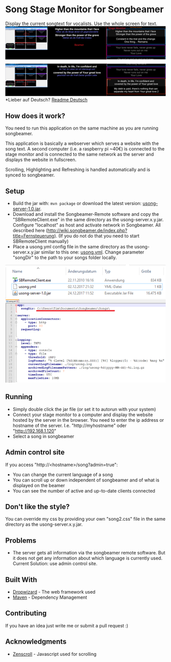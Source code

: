 # Song Stage Monitor for Songbeamer

Display the current songtext for vocalists. Use the whole screen for text.
![Alt text](/screenshot.png?raw=true "Screenshots")
*Lieber auf Deutsch? [Readme Deutsch](README.de.md)

## How does it work?

You need to run this application on the same machine as you are running songbeamer. 

This application is basically a webserver which serves a website with the song text. 
A second computer (i.e. a raspberry pi ~40€) is connected to the stage monitor and is connected to the same network 
as the server and displays the website in fullscreen.

Scrolling, Highlighting and Refreshing is handled automatically and is synced to songbeamer.

## Setup
* Build the jar with: ```mvn package``` or download the latest version: [usong-server-1.0.jar](https://github.com/timbirdy/u-song-Stage-Monitor-for-Songbeamer/raw/master/build/usong-server-1.0.jar).
* Download and install the Songbeamer-Remote software and copy the "SBRemoteClient.exe" in the same directory 
as the usong-server.x.y.jar. Configure "localhost" as host and activate network in Songbeamer. 
All described here (http://wiki.songbeamer.de/index.php?title=Fernsteuerung). (If you do not do that you need to start SBRemoteClient manually)
* Place a usong.yml config file in the same directory as the usong-server.x.y.jar similar to this one: [usong.yml](usong.yml). 
Change parameter "songDir" to the path to your songs folder locally.

![Alt text](/build/setup-example.PNG?raw=true "Setup example Screenshot")
![Alt text](/build/usong-yml-example.PNG "usong.yml example Screenshot")

## Running
* Simply double click the jar file (or set it to autorun with your system)
* Connect your stage monitor to a computer and display the website hosted by the server in the browser. 
You need to enter the ip address or hostname of the server. I.e. "http://myhostname" oder "http://192.168.1.120"  
* Select a song in songbeamer

## Admin control site
If you access "http://&lt;hostname&gt;/song?admin=true": 
* You can change the current language of a song
* You can scroll up or down independent of songbeamer and of what is displayed on the beamer
* You can see the number of active and up-to-date clients connected

## Don't like the style?
You can override my css by providing your own "song2.css" file in the same directory as the usong-server.x.y.jar.

## Problems
* The server gets all information via the songbeamer remote software. But it does not get any information about which 
language is currently used. 
Current Solution: use admin control site.

## Built With
* [Dropwizard](http://www.dropwizard.io/1.0.2/docs/) - The web framework used
* [Maven](https://maven.apache.org/) - Dependency Management

## Contributing
If you have an idea just write me or submit a pull request :)

## Acknowledgments
* [Zenscroll](https://github.com/zengabor/zenscroll) - Javascript used for scrolling